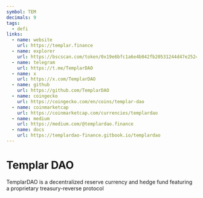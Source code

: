 ```yaml
---
symbol: TEM
decimals: 9
tags:
  - defi
links:
  - name: website
    url: https://templar.finance
  - name: explorer
    url: https://bscscan.com/token/0x19e6bfc1a6e4b042fb20531244d47e252445df01
  - name: telegram
    url: https://t.me/TemplarDAO
  - name: x
    url: https://x.com/TemplarDAO
  - name: github
    url: https://github.com/TemplarDAO
  - name: coingecko
    url: https://coingecko.com/en/coins/templar-dao
  - name: coinmarketcap
    url: https://coinmarketcap.com/currencies/templardao
  - name: medium
    url: https://medium.com/@templardao.finance
  - name: docs
    url: https://templardao-finance.gitbook.io/templardao
---
```


# Templar DAO

TemplarDAO is a decentralized reserve currency and hedge fund featuring a proprietary treasury-reverse protocol

